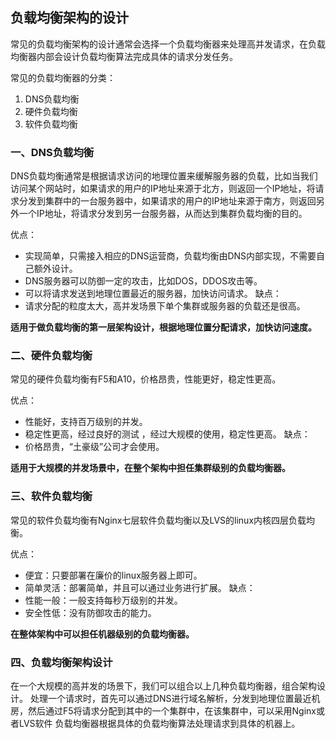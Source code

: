 
## 负载均衡架构的设计
常见的负载均衡架构的设计通常会选择一个负载均衡器来处理高并发请求，在负载均衡器内部会设计负载均衡算法完成具体的请求分发任务。

常见的负载均衡器的分类：
1. DNS负载均衡
2. 硬件负载均衡
3. 软件负载均衡

### 一、DNS负载均衡
DNS负载均衡通常是根据请求访问的地理位置来缓解服务器的负载，比如当我们访问某个网站时，如果请求的用户的IP地址来源于北方，则返回一个IP地址，将请求分发到集群中的一台服务器中，如果请求的用户的IP地址来源于南方，则返回另外一个IP地址，将请求分发到另一台服务器，从而达到集群负载均衡的目的。

优点：
- 实现简单，只需接入相应的DNS运营商，负载均衡由DNS内部实现，不需要自己额外设计。
- DNS服务器可以防御一定的攻击，比如DOS，DDOS攻击等。
- 可以将请求发送到地理位置最近的服务器，加快访问请求。
缺点：
- 请求分配的粒度太大，高并发场景下单个集群或服务器的负载还是很高。

**适用于做负载均衡的第一层架构设计，根据地理位置分配请求，加快访问速度。**

### 二、硬件负载均衡
常见的硬件负载均衡有F5和A10，价格昂贵，性能更好，稳定性更高。

优点：
- 性能好，支持百万级别的并发。
- 稳定性更高，经过良好的测试 ，经过大规模的使用，稳定性更高。
缺点：
- 价格昂贵，“土豪级”公司才会使用。

**适用于大规模的并发场景中，在整个架构中担任集群级别的负载均衡器。**

### 三、软件负载均衡
常见的软件负载均衡有Nginx七层软件负载均衡以及LVS的linux内核四层负载均衡。

优点：
- 便宜：只要部署在廉价的linux服务器上即可。
- 简单灵活：部署简单，并且可以通过业务进行扩展。
缺点：
- 性能一般：一般支持每秒万级别的并发。
- 安全性低：没有防御攻击的能力。

**在整体架构中可以担任机器级别的负载均衡器。**

### 四、负载均衡架构设计
在一个大规模的高并发的场景下，我们可以组合以上几种负载均衡器，组合架构设计。
处理一个请求时，首先可以通过DNS进行域名解析，分发到地理位置最近机房，然后通过F5将请求分配到其中的一个集群中，在该集群中，可以采用Nginx或者LVS软件
负载均衡器根据具体的负载均衡算法处理请求到具体的机器上。

